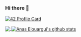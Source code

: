 ### Hi there 👋

[![42 Profile Card](https://1337-readme.vercel.app/api/profile?cursus=42&dark=false&login=aelouarg)](https://github.com/mohouyizme/1337-readme)

<a href="https://github.com/drslax">
  <img align="center" src="https://github-readme-stats.vercel.app/api/top-langs/?username=drslax&theme=light" />
</a>
<a href="https://github.com/drslax">
 <img align="center" src="https://github-readme-stats.vercel.app/api?username=drslax&show_icons=true&theme=light&line_height=40" alt="Anas Elouargui's github stats"/>
</a>

<!--
**drslax/drslax** is a ✨ _special_ ✨ repository because its `README.md` (this file) appears on your GitHub profile.

Here are some ideas to get you started:

- 🔭 I’m currently working on ...
- 🌱 I’m currently learning ...
- 👯 I’m looking to collaborate on ...
- 🤔 I’m looking for help with ...
- 💬 Ask me about ...
- 📫 How to reach me: ...
- 😄 Pronouns: ...
- ⚡ Fun fact: ...
-->
